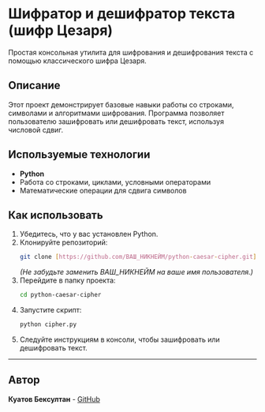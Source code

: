 # Шифратор и дешифратор текста (шифр Цезаря)

Простая консольная утилита для шифрования и дешифрования текста с помощью классического шифра Цезаря.

## Описание
Этот проект демонстрирует базовые навыки работы со строками, символами и алгоритмами шифрования. Программа позволяет пользователю зашифровать или дешифровать текст, используя числовой сдвиг.

## Используемые технологии
- **Python**
- Работа со строками, циклами, условными операторами
- Математические операции для сдвига символов

## Как использовать
1.  Убедитесь, что у вас установлен Python.
2.  Клонируйте репозиторий:
    ```bash
    git clone [https://github.com/ВАШ_НИКНЕЙМ/python-caesar-cipher.git](https://github.com/ВАШ_НИКНЕЙМ/python-caesar-cipher.git)
    ```
    *(Не забудьте заменить ВАШ_НИКНЕЙМ на ваше имя пользователя.)*
3.  Перейдите в папку проекта:
    ```bash
    cd python-caesar-cipher
    ```
4.  Запустите скрипт:
    ```bash
    python cipher.py
    ```
5.  Следуйте инструкциям в консоли, чтобы зашифровать или дешифровать текст.

---

## Автор
**Куатов Бексултан** - [GitHub](https://github.com/WATERCOSMOSWORLD)
